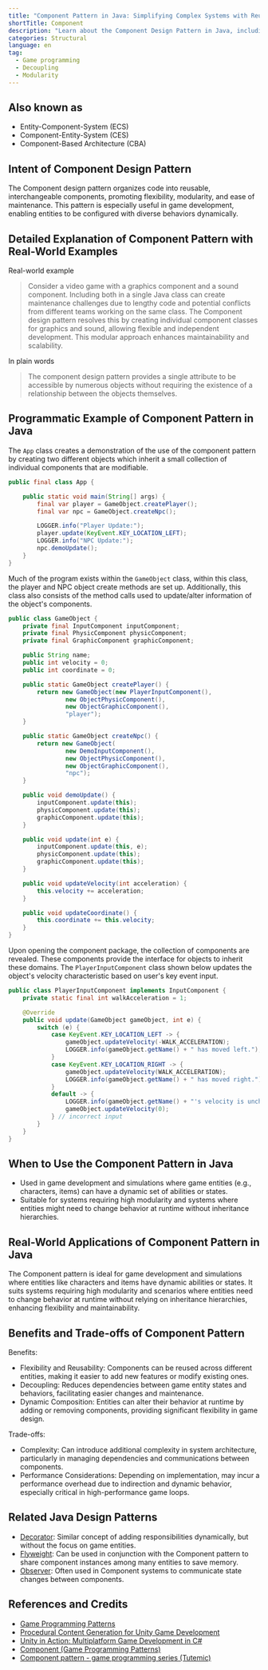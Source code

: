 ```yaml
---
title: "Component Pattern in Java: Simplifying Complex Systems with Reusable Components"
shortTitle: Component
description: "Learn about the Component Design Pattern in Java, including ECS architecture, modularity, and decoupling. Explore examples, class diagrams, and real-world applications in game development for flexible and maintainable code."
categories: Structural
language: en
tag:
  - Game programming
  - Decoupling
  - Modularity
---
```


## Also known as

* Entity-Component-System (ECS)
* Component-Entity-System (CES)
* Component-Based Architecture (CBA)

## Intent of Component Design Pattern

The Component design pattern organizes code into reusable, interchangeable components, promoting flexibility,
modularity, and ease of maintenance. This pattern is especially useful in game development, enabling entities to be
configured with diverse behaviors dynamically.

## Detailed Explanation of Component Pattern with Real-World Examples

Real-world example

> Consider a video game with a graphics component and a sound component. Including both in a single Java class can
> create maintenance challenges due to lengthy code and potential conflicts from different teams working on the same
> class. The Component design pattern resolves this by creating individual component classes for graphics and sound,
> allowing flexible and independent development. This modular approach enhances maintainability and scalability.

In plain words

> The component design pattern provides a single attribute to be accessible by numerous objects without requiring the
> existence of a relationship between the objects themselves.

## Programmatic Example of Component Pattern in Java

The `App` class creates a demonstration of the use of the component pattern by creating two different objects which
inherit a small collection of individual components that are modifiable.

```java
public final class App {

    public static void main(String[] args) {
        final var player = GameObject.createPlayer();
        final var npc = GameObject.createNpc();

        LOGGER.info("Player Update:");
        player.update(KeyEvent.KEY_LOCATION_LEFT);
        LOGGER.info("NPC Update:");
        npc.demoUpdate();
    }
}
```

Much of the program exists within the `GameObject` class, within this class, the player and NPC object create methods
are set up. Additionally, this class also consists of the method calls used to update/alter information of the object's
components.

```java
public class GameObject {
    private final InputComponent inputComponent;
    private final PhysicComponent physicComponent;
    private final GraphicComponent graphicComponent;

    public String name;
    public int velocity = 0;
    public int coordinate = 0;

    public static GameObject createPlayer() {
        return new GameObject(new PlayerInputComponent(),
                new ObjectPhysicComponent(),
                new ObjectGraphicComponent(),
                "player");
    }

    public static GameObject createNpc() {
        return new GameObject(
                new DemoInputComponent(),
                new ObjectPhysicComponent(),
                new ObjectGraphicComponent(),
                "npc");
    }

    public void demoUpdate() {
        inputComponent.update(this);
        physicComponent.update(this);
        graphicComponent.update(this);
    }

    public void update(int e) {
        inputComponent.update(this, e);
        physicComponent.update(this);
        graphicComponent.update(this);
    }

    public void updateVelocity(int acceleration) {
        this.velocity += acceleration;
    }

    public void updateCoordinate() {
        this.coordinate += this.velocity;
    }
}
```

Upon opening the component package, the collection of components are revealed. These components provide the interface
for objects to inherit these domains. The `PlayerInputComponent` class shown below updates the object's velocity
characteristic based on user's key event input.

```java
public class PlayerInputComponent implements InputComponent {
    private static final int walkAcceleration = 1;

    @Override
    public void update(GameObject gameObject, int e) {
        switch (e) {
            case KeyEvent.KEY_LOCATION_LEFT -> {
                gameObject.updateVelocity(-WALK_ACCELERATION);
                LOGGER.info(gameObject.getName() + " has moved left.");
            }
            case KeyEvent.KEY_LOCATION_RIGHT -> {
                gameObject.updateVelocity(WALK_ACCELERATION);
                LOGGER.info(gameObject.getName() + " has moved right.");
            }
            default -> {
                LOGGER.info(gameObject.getName() + "'s velocity is unchanged due to the invalid input");
                gameObject.updateVelocity(0);
            } // incorrect input
        }
    }
}
```

## When to Use the Component Pattern in Java

* Used in game development and simulations where game entities (e.g., characters, items) can have a dynamic set of
  abilities or states.
* Suitable for systems requiring high modularity and systems where entities might need to change behavior at runtime
  without inheritance hierarchies.

## Real-World Applications of Component Pattern in Java

The Component pattern is ideal for game development and simulations where entities like characters and items have
dynamic abilities or states. It suits systems requiring high modularity and scenarios where entities need to change
behavior at runtime without relying on inheritance hierarchies, enhancing flexibility and maintainability.

## Benefits and Trade-offs of Component Pattern

Benefits:

* Flexibility and Reusability: Components can be reused across different entities, making it easier to add new features
  or modify existing ones.
* Decoupling: Reduces dependencies between game entity states and behaviors, facilitating easier changes and
  maintenance.
* Dynamic Composition: Entities can alter their behavior at runtime by adding or removing components, providing
  significant flexibility in game design.

Trade-offs:

* Complexity: Can introduce additional complexity in system architecture, particularly in managing dependencies and
  communications between components.
* Performance Considerations: Depending on implementation, may incur a performance overhead due to indirection and
  dynamic behavior, especially critical in high-performance game loops.

## Related Java Design Patterns

* [Decorator](https://java-design-patterns.com/patterns/decorator/): Similar concept of adding responsibilities
  dynamically, but without the focus on game entities.
* [Flyweight](https://java-design-patterns.com/patterns/flyweight/): Can be used in conjunction with the Component
  pattern to share component instances among many entities to save memory.
* [Observer](https://java-design-patterns.com/patterns/observer/): Often used in Component systems to communicate state
  changes between components.

## References and Credits

* [Game Programming Patterns](https://amzn.to/4cDRWhV)
* [Procedural Content Generation for Unity Game Development](https://amzn.to/3vBKCTp)
* [Unity in Action: Multiplatform Game Development in C#](https://amzn.to/3THO6vw)
* [Component (Game Programming Patterns)](https://gameprogrammingpatterns.com/component.html)
* [Component pattern - game programming series (Tutemic)](https://www.youtube.com/watch?v=n92GBp2WMkg&ab_channel=Tutemic)

